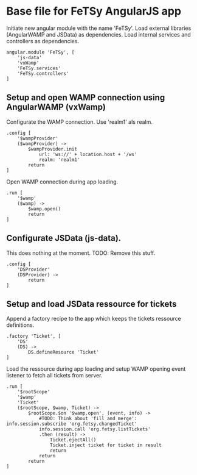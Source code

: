 # Base file for FeTSy AngularJS app

Initiate new angular module with the name 'FeTSy'. Load external libraries
(AngularWAMP and JSData) as dependencies. Load internal services and
controllers as dependencies.

    angular.module 'FeTSy', [
        'js-data'
        'vxWamp'
        'FeTSy.services'
        'FeTSy.controllers'
    ]


## Setup and open WAMP connection using AngularWAMP (vxWamp)

Configurate the WAMP connection. Use 'realm1' als realm.

    .config [
        '$wampProvider'
        ($wampProvider) ->
            $wampProvider.init
                url: 'ws://' + location.host + '/ws'
                realm: 'realm1'
            return
    ]

Open WAMP connection during app loading.

    .run [
        '$wamp'
        ($wamp) ->
            $wamp.open()
            return
    ]


## Configurate JSData (js-data).

This does nothing at the moment. TODO: Remove this stuff.

    .config [
        'DSProvider'
        (DSProvider) ->
            return
    ]


## Setup and load JSData ressource for tickets

Append a factory recipe to the app which keeps the tickets ressource
definitions.

    .factory 'Ticket', [
        'DS'
        (DS) ->
            DS.defineResource 'Ticket'
    ]

Load the ressource during app loading and setup WAMP opening event listener
to fetch all tickets from server.

    .run [
        '$rootScope'
        '$wamp'
        'Ticket'
        ($rootScope, $wamp, Ticket) ->
            $rootScope.$on '$wamp.open', (event, info) ->
                #TODO: Think about 'fill and merge': info.session.subscribe 'org.fetsy.changedTicket'
                info.session.call 'org.fetsy.listTickets'
                .then (result) ->
                    Ticket.ejectAll()
                    Ticket.inject ticket for ticket in result
                    return
                return
            return
    ]
